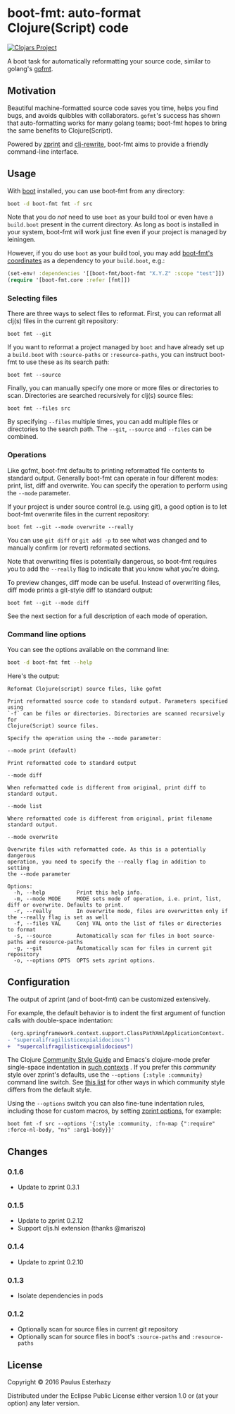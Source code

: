 # boot-fmt: auto-format Clojure(Script) code

[![Clojars Project](https://img.shields.io/clojars/v/boot-fmt.svg)](https://clojars.org/boot-fmt)

A boot task for automatically reformatting your source code, similar to golang's
[gofmt](https://golang.org/cmd/gofmt/).

## Motivation

Beautiful machine-formatted source code saves you time, helps you find bugs,
and avoids quibbles with collaborators. `gofmt`'s success has shown that
auto-formatting works for many golang teams; boot-fmt hopes to bring the same benefits
to Clojure(Script).

Powered by [zprint](https://github.com/kkinnear/zprint) and [clj-rewrite](https://github.com/xsc/rewrite-clj),
boot-fmt aims to provide a friendly command-line interface.

## Usage

With [boot](https://github.com/boot-clj/boot) installed, you can use boot-fmt from any directory:

```bash
boot -d boot-fmt fmt -f src
```

Note that you do *not* need to use `boot` as your build tool or even have a
`build.boot` present in the current directory. As long as boot is installed in
your system, boot-fmt will work just fine even if your project is managed by
leiningen.

However, if you do use `boot` as your build tool, you may add
[boot-fmt's coordinates](https://clojars.org/boot-fmt) as a dependency to your
`build.boot`, e.g.:

```clojure
(set-env! :dependencies '[[boot-fmt/boot-fmt "X.Y.Z" :scope "test"]])
(require '[boot-fmt.core :refer [fmt]])
```

### Selecting files

There are three ways to select files to reformat. First, you can reformat all
clj(s) files in the current git repository:

```
boot fmt --git
```

If you want to reformat a project managed by `boot` and have already set up a
`build.boot` with `:source-paths` or `:resource-paths`, you can instruct
boot-fmt to use these as its search path:

```
boot fmt --source
```

Finally, you can manually specify one more or more files or directories to scan.
Directories are searched recursively for clj(s) source files:

```
boot fmt --files src
```

By specifying `--files` multiple times, you can add multiple files or
directories to the search path. The `--git`, `--source` and `--files` can be
combined.

### Operations

Like gofmt, boot-fmt defaults to printing reformatted file contents to standard
output. Generally boot-fmt can operate in four different modes: print, list,
diff and overwrite. You can specify the operation to perform using the `--mode`
parameter.

If your project is under source control (e.g. using git), a good option is to
let boot-fmt overwrite files in the current repository:

```
boot fmt --git --mode overwrite --really
```

You can use `git diff` or `git add -p` to see what was changed and to manually
confirm (or revert) reformated sections.

Note that overwriting files is potentially dangerous, so boot-fmt requires you
to add the `--really` flag to indicate that you know what you're doing.

To preview changes, diff mode can be useful. Instead of overwriting files, diff
mode prints a git-style diff to standard output:

```
boot fmt --git --mode diff
```

See the next section for a full description of each mode of operation.

### Command line options

You can see the options available on the command line:

```bash
boot -d boot-fmt fmt --help
```

Here's the output:

<!-- begin help -->

```
Reformat Clojure(script) source files, like gofmt

Print reformatted source code to standard output. Parameters specified using
`-f` can be files or directories. Directories are scanned recursively for
Clojure(Script) source files.

Specify the operation using the --mode parameter:

--mode print (default)

Print reformatted code to standard output

--mode diff

When reformatted code is different from original, print diff to standard output.

--mode list

Where reformatted code is different from original, print filename standard output.

--mode overwrite

Overwrite files with reformatted code. As this is a potentially dangerous
operation, you need to specify the --really flag in addition to setting
the --mode parameter

Options:
  -h, --help          Print this help info.
  -m, --mode MODE     MODE sets mode of operation, i.e. print, list, diff or overwrite. Defaults to print.
  -r, --really        In overwrite mode, files are overwritten only if the --really flag is set as well
  -f, --files VAL     Conj VAL onto the list of files or directories to format
  -s, --source        Automatically scan for files in boot source-paths and resource-paths
  -g, --git           Automatically scan for files in current git repository
  -o, --options OPTS  OPTS sets zprint options.

```
<!-- end help -->

## Configuration

The output of zprint (and of boot-fmt) can be customized extensively.

For example, the default behavior is to indent the first argument of function calls with double-space indentation:

```diff
 (org.springframework.context.support.ClassPathXmlApplicationContext.
- "supercalifragilisticexpialidocious")
+  "supercalifragilisticexpialidocious")
```

The Clojure
[Community Style Guide](https://github.com/bbatsov/clojure-style-guide) and
Emacs's clojure-mode prefer single-space indentation in
[such contexts](https://github.com/EnterpriseQualityCoding/FizzBuzzEnterpriseEdition)
. If you prefer this _community_ style over zprint's defaults, use the
`--options {:style :community}` command line switch. See
[this list](https://github.com/kkinnear/zprint/blob/b39a8e3e7bc350c4a3e2861aef9b1d9846514634/src/zprint/config.cljc#L509)
for other ways in which community style differs from the default style.

Using the `--options` switch you can also fine-tune indentation rules,
including those for custom macros, by setting
[zprint options](https://github.com/kkinnear/zprint#overview), for example:

```
boot fmt -f src --options '{:style :community, :fn-map {":require" :force-nl-body, "ns" :arg1-body}}'
```

## Changes

### 0.1.6

- Update to zprint 0.3.1

### 0.1.5

- Update to zprint 0.2.12
- Support cljs.hl extension (thanks @mariszo)

### 0.1.4

- Update to zprint 0.2.10

### 0.1.3

- Isolate dependencies in pods

### 0.1.2

- Optionally scan for source files in current git repository
- Optionally scan for source files in boot's `:source-paths` and `:resource-paths`

## License

Copyright © 2016 Paulus Esterhazy

Distributed under the Eclipse Public License either version 1.0 or (at your option) any later version.
